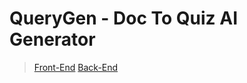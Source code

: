 # QueryGen - Doc To Quiz AI Generator

> [Front-End](https://github.com/Aviteshmurmu19/doc-to-quiz-frontend)
> [Back-End](https://github.com/Aviteshmurmu19/doc-to-quiz-backend)
